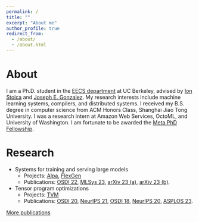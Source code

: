 ```yaml
---
permalink: /
title: ""
excerpt: "About me"
author_profile: true
redirect_from: 
  - /about/
  - /about.html
---
```


# About
I am a Ph.D. student in the [EECS department](https://eecs.berkeley.edu/) at UC Berkeley, advised by [Ion Stoica](https://people.eecs.berkeley.edu/~istoica/) and [Joseph E. Gonzalez](https://people.eecs.berkeley.edu/~jegonzal/).
My research interests include machine learning systems, compilers, and distributed systems.
I received my B.S. degree in computer science from ACM Honors Class, Shanghai Jiao Tong University.
I was a research intern at Amazon Web Services, OctoML, and University of Washington.
I am fortunate to be awarded the [Meta PhD Fellowship](https://research.facebook.com/fellows/zheng-lianmin/).

# Research
- Systems for training and serving large models
   - Projects: [Alpa](https://github.com/alpa-projects/alpa), [FlexGen](https://github.com/FMInference/FlexGen)
   - Publications: [OSDI 22](https://arxiv.org/abs/2201.12023), [MLSys 23](https://arxiv.org/abs/2211.05322), [arXiv 23 (a)](https://arxiv.org/abs/2302.11665), [arXiv 23 (b)](https://arxiv.org/abs/2303.06865).
- Tensor program optimizations
   - Projects: [TVM](https://tvm.apache.org/)
   - Publications: [OSDI 20](https://arxiv.org/abs/2006.06762), [NeurIPS 21](https://datasets-benchmarks-proceedings.neurips.cc/paper/2021/hash/a684eceee76fc522773286a895bc8436-Abstract-round1.html), [OSDI 18](https://arxiv.org/abs/1802.04799), [NeurIPS 20](https://arxiv.org/pdf/1805.08166.pdf), [ASPLOS 23](https://arxiv.org/abs/2207.04296).

[More publications](https://lmzheng.net/publications/)

